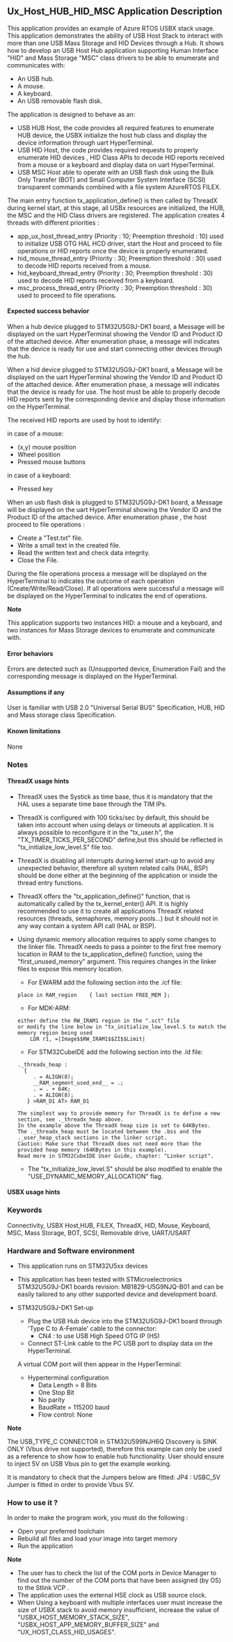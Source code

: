 
## <b>Ux_Host_HUB_HID_MSC Application Description</b>

This application provides an example of Azure RTOS USBX stack usage.
This application demonstrates the ability of USB Host Stack to interact with more than one USB Mass Storage and HID Devices through a Hub.
It shows how to develop an USB Host Hub application supporting Human Interface "HID" and Mass Storage "MSC" class drivers to be able to enumerate and communicates with:
  - An USB hub.
  - A mouse.
  - A keyboard.
  - An USB removable flash disk.

The application is designed to behave as an:

  - USB HUB Host, the code provides all required features to enumerate HUB device, the USBX initialize the host hub class and display the device information through uart HyperTerminal.
  - USB HID Host, the code provides required requests to properly enumerate HID devices , HID Class APIs to decode HID reports received from a mouse or a keyboard and display data on uart HyperTerminal.
  - USB MSC Host able to operate with an USB flash disk using the Bulk Only Transfer (BOT) and Small Computer System Interface (SCSI) transparent commands combined with a file system AzureRTOS FILEX.

The main entry function tx_application_define() is then called by ThreadX during kernel start, at this stage, all USBx resources are initialized, the HUB, the MSC and the HID Class drivers are registered.
The application creates 4 threads with different priorities :

  - app_ux_host_thread_entry  (Priority : 10; Preemption threshold : 10) used to initialize USB OTG HAL HCD driver, start the Host and proceed to file operations or HID reports once the device is properly enumerated.
  - hid_mouse_thread_entry    (Priority : 30; Preemption threshold : 30) used to decode HID reports received  from a mouse.
  - hid_keyboard_thread_entry (Priority : 30; Preemption threshold : 30) used to decode HID reports received  from a keyboard.
  - msc_process_thread_entry  (Priority : 30; Preemption threshold : 30) used to proceed to file operations.


#### <b>Expected success behavior</b>

When a hub device plugged to STM32U5G9J-DK1 board, a Message will be displayed on the uart HyperTerminal showing
the Vendor ID and Product ID of the attached device.
After enumeration phase, a message will indicates that the device is ready for use and start connecting other devices through the hub.

When a hid device plugged to STM32U5G9J-DK1 board, a Message will be displayed on the uart HyperTerminal showing
the Vendor ID and Product ID of the attached device.
After enumeration phase, a message will indicates that the device is ready for use.
The host must be able to properly decode HID reports sent by the corresponding device and display those information on the HyperTerminal.

The received HID reports are used by host to identify:

in case of a mouse:

   - (x,y) mouse position
   - Wheel position
   - Pressed mouse buttons

in case of a keyboard:

 - Pressed key

When an usb flash disk is plugged to STM32U5G9J-DK1 board, a Message will be displayed on the uart HyperTerminal showing  the Vendor ID and the Product ID of the attached device.
After enumeration phase , the host proceed to file operations :

  - Create a "Test.txt" file.
  - Write  a small text in the created file.
  - Read the written text and check data integrity.
  - Close the File.

During the file operations process a message will be displayed on the HyperTerminal to indicates the outcome of each operation (Create/Write/Read/Close).
If all operations were successful a message will be displayed on the HyperTerminal to indicates the end of operations.

<b>Note</b>

This application supports two instances HID: a mouse and a keyboard, and two instances for Mass Storage devices to enumerate and communicate with.

#### <b>Error behaviors</b>

Errors are detected such as (Unsupported device, Enumeration Fail) and the corresponding message is displayed on the HyperTerminal.

#### <b>Assumptions if any</b>

User is familiar with USB 2.0 "Universal Serial BUS" Specification, HUB, HID and Mass storage class Specification.

#### <b>Known limitations</b>

None

### <b>Notes</b>

#### <b>ThreadX usage hints</b>

 - ThreadX uses the Systick as time base, thus it is mandatory that the HAL uses a separate time base through the TIM IPs.
 - ThreadX is configured with 100 ticks/sec by default, this should be taken into account when using delays or timeouts at application. It is always possible to reconfigure it in the "tx_user.h", the "TX_TIMER_TICKS_PER_SECOND" define,but this should be reflected in "tx_initialize_low_level.S" file too.
 - ThreadX is disabling all interrupts during kernel start-up to avoid any unexpected behavior, therefore all system related calls (HAL, BSP) should be done either at the beginning of the application or inside the thread entry functions.
 - ThreadX offers the "tx_application_define()" function, that is automatically called by the tx_kernel_enter() API.
   It is highly recommended to use it to create all applications ThreadX related resources (threads, semaphores, memory pools...)  but it should not in any way contain a system API call (HAL or BSP).
 - Using dynamic memory allocation requires to apply some changes to the linker file.
   ThreadX needs to pass a pointer to the first free memory location in RAM to the tx_application_define() function,
   using the "first_unused_memory" argument.
   This requires changes in the linker files to expose this memory location.
    + For EWARM add the following section into the .icf file:
     ```
     place in RAM_region    { last section FREE_MEM };
     ```
    + For MDK-ARM:
    ```
    either define the RW_IRAM1 region in the ".sct" file
    or modify the line below in "tx_initialize_low_level.S to match the memory region being used
        LDR r1, =|Image$$RW_IRAM1$$ZI$$Limit|
    ```
    + For STM32CubeIDE add the following section into the .ld file:
    ```
    ._threadx_heap :
      {
         . = ALIGN(8);
         __RAM_segment_used_end__ = .;
         . = . + 64K;
         . = ALIGN(8);
       } >RAM_D1 AT> RAM_D1
    ```

       The simplest way to provide memory for ThreadX is to define a new section, see ._threadx_heap above.
       In the example above the ThreadX heap size is set to 64KBytes.
       The ._threadx_heap must be located between the .bss and the ._user_heap_stack sections in the linker script.
       Caution: Make sure that ThreadX does not need more than the provided heap memory (64KBytes in this example).
       Read more in STM32CubeIDE User Guide, chapter: "Linker script".

    + The "tx_initialize_low_level.S" should be also modified to enable the "USE_DYNAMIC_MEMORY_ALLOCATION" flag.

#### <b>USBX usage hints</b>

### <b>Keywords</b>

Connectivity, USBX Host,HUB, FILEX, ThreadX, HID, Mouse, Keyboard, MSC, Mass Storage, BOT, SCSI, Removable drive, UART/USART

### <b>Hardware and Software environment</b>

  - This application runs on STM32U5xx devices
  - This application has been tested with STMicroelectronics STM32U5G9J-DK1 boards revision: MB1829-U5G9NJQ-B01
    and can be easily tailored to any other supported device and development board.

- STM32U5G9J-DK1 Set-up
    - Plug the USB Hub device into the STM32U5G9J-DK1 board through 'Type C  to A-Female' cable to the connector:
      - CN4 : to use USB High Speed OTG IP (HS)
    - Connect ST-Link cable to the PC USB port to display data on the HyperTerminal.

    A virtual COM port will then appear in the HyperTerminal:
     - Hyperterminal configuration
       - Data Length = 8 Bits
       - One Stop Bit
       - No parity
       - BaudRate = 115200 baud
       - Flow control: None

<b>Note</b>

The USB_TYPE_C CONNECTOR in STM32U599NJH6Q Discovery is SINK ONLY (Vbus drive not supported), therefore this example can only be used
as a reference to show how to enable hub functionality. User should ensure to inject 5V on USB Vbus pin to get the example working.

It is mandatory to check that the Jumpers below are fitted:
    JP4 : USBC_5V Jumper is fitted in order to provide Vbus 5V.

### <b>How to use it ?</b>

In order to make the program work, you must do the following :

 - Open your preferred toolchain
 - Rebuild all files and load your image into target memory
 - Run the application

<b>Note</b>

 - The user has to check the list of the COM ports in Device Manager to find out the number of the COM ports that have been assigned (by OS) to the Stlink VCP .
 - The application uses the external HSE clock as USB source clock.
 - When Using a keyboard with multiple interfaces user must increase the size of USBX stack to avoid memory insufficient, increase the value of "USBX_HOST_MEMORY_STACK_SIZE", "USBX_HOST_APP_MEMORY_BUFFER_SIZE" and "UX_HOST_CLASS_HID_USAGES".
